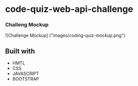# code-quiz-web-api-challenge

### Challeng Mockup
![Challenge Mockup] ("images/coding-quiz-mockup.png")

## Built with 
* HMTL
* CSS
* JAVASCRIPT
* BOOTSTRAP

##